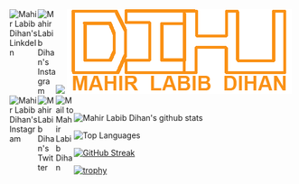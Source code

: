  <img src="https://komarev.com/ghpvc/?username=mahirlabibdihan">
 <img src="_LOGO_.PNG">

<!--&nbsp;______&nbsp;&nbsp;&nbsp;_________&nbsp;__&nbsp;&nbsp;&nbsp;&nbsp;&nbsp;&nbsp;&nbsp;&nbsp;__&nbsp;&nbsp;&nbsp;&nbsp;&nbsp;&nbsp;&nbsp;&nbsp;__</br>
|&nbsp;&nbsp;____&nbsp;&nbsp;\|&nbsp;___&nbsp;&nbsp;&nbsp;&nbsp;___|&nbsp;&nbsp;&nbsp;|&nbsp;&nbsp;&nbsp;&nbsp;&nbsp;&nbsp;|&nbsp;&nbsp;|&nbsp;&nbsp;&nbsp;&nbsp;&nbsp;&nbsp;&nbsp;&nbsp;|&nbsp;&nbsp;|</br>
|&nbsp;&nbsp;|&nbsp;&nbsp;&nbsp;&nbsp;&nbsp;&nbsp;\&nbsp;&nbsp;\&nbsp;&nbsp;&nbsp;&nbsp;&nbsp;|&nbsp;&nbsp;|&nbsp;&nbsp;&nbsp;&nbsp;|&nbsp;&nbsp;&nbsp;|____|&nbsp;&nbsp;|&nbsp;&nbsp;&nbsp;&nbsp;&nbsp;&nbsp;&nbsp;&nbsp;|&nbsp;&nbsp;|</br>
|&nbsp;&nbsp;|&nbsp;&nbsp;&nbsp;&nbsp;&nbsp;&nbsp;&nbsp;|&nbsp;&nbsp;|&nbsp;&nbsp;&nbsp;&nbsp;&nbsp;|&nbsp;&nbsp;|&nbsp;&nbsp;&nbsp;&nbsp;|&nbsp;&nbsp;&nbsp;&nbsp;____&nbsp;&nbsp;&nbsp;|&nbsp;&nbsp;&nbsp;&nbsp;&nbsp;&nbsp;&nbsp;&nbsp;|&nbsp;&nbsp;|</br>
|&nbsp;&nbsp;|____/&nbsp;&nbsp;/___|&nbsp;&nbsp;|___|&nbsp;&nbsp;&nbsp;|&nbsp;&nbsp;&nbsp;&nbsp;&nbsp;&nbsp;|&nbsp;&nbsp;|_____|&nbsp;&nbsp;|</br>
|_______/|_________|__|&nbsp;&nbsp;&nbsp;&nbsp;&nbsp;&nbsp;|_________|</br>
M&nbsp;A&nbsp;H&nbsp;I&nbsp;R&nbsp;&nbsp;&nbsp;&nbsp;&nbsp;L&nbsp;A&nbsp;B&nbsp;I&nbsp;B&nbsp;&nbsp;&nbsp;&nbsp;&nbsp;D&nbsp;I&nbsp;H&nbsp;A&nbsp;N</br>-->


<a href="https://www.linkedin.com/in/mahirlabibdihan/">
  <img align="left" alt="Mahir Labib Dihan's LinkdeIn" width="50px" src="https://raw.githubusercontent.com/peterthehan/peterthehan/master/assets/linkedin.svg" />
</a>
<a href="https://www.instagram.com/di_huu/">
  <img align="left" alt="Mahir Labib Dihan's Instagram" width="32px" src="https://cdn.jsdelivr.net/npm/simple-icons@v3/icons/instagram.svg" />
</a>
<a href="https://www.facebook.com/mahirlabibdihan">
  <img align="left" alt="Mahir Labib Dihan's Instagram" width="50px" src="https://raw.githubusercontent.com/peterthehan/peterthehan/master/assets/facebook.svg" />
</a>

<a href="https://www.twitter.com/mahirlabibdihan">
  <img align="left" alt="Mahir Labib Dihan's Twitter" width="32px" src="https://cdn.jsdelivr.net/npm/simple-icons@v3/icons/twitter.svg" />
</a>

<a href="mailto:mahirlabibdihan@gmail.com">
  <img align="left" alt="Mail to Mahir Labib Dihan" width="32px" src="https://cdn.jsdelivr.net/npm/simple-icons@v3/icons/gmail.svg" />
</a>


<br />
<br />


![Mahir Labib Dihan's github stats](https://github-readme-stats.vercel.app/api?username=mahirlabibdihan&show_icons=true&theme=highcontrast&count_private=true&hide_border=true)
<br />

![Top Languages](https://github-readme-stats.vercel.app/api/top-langs/?username=mahirlabibdihan&layout=compact&theme=highcontrast&count_private=true&hide_border=true)

[![GitHub Streak](http://github-readme-streak-stats.herokuapp.com?user=mahirlabibdihan&theme=neon-dark&hide_border=true&count_private=true)](https://git.io/streak-stats)

[![trophy](https://github-profile-trophy.vercel.app/?username=mahirlabibdihan&theme=onedark&hide_border=true&column=4&no-frame=true&no-bg=true)](https://github.com/ryo-ma/github-profile-trophy)
